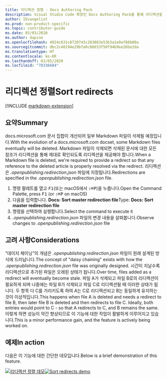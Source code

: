 ```yaml
---
title: 리디렉션 정렬 - Docs Authoring Pack
description: Visual Studio Code 확장인 Docs Authoring Pack을 통해 리디렉션을 정렬하는 방법을 알아봅니다.
author: IEvangelist
ms.prod: non-product-specific
ms.topic: contributor-guide
ms.date: 03/03/2020
ms.author: dapine
ms.openlocfilehash: 4924c631c8720743c283083e53b3a1e9af86b00a
ms.sourcegitcommit: dbc2c48194e29bfa0c88d33f50f94b9ee26be2da
ms.translationtype: HT
ms.contentlocale: ko-KR
ms.lasthandoff: 03/05/2020
ms.locfileid: "78336684"
---
```

# <a name="sort-redirects"></a><span data-ttu-id="002aa-103">리디렉션 정렬</span><span class="sxs-lookup"><span data-stu-id="002aa-103">Sort redirects</span></span>

[!INCLUDE [markdown-extension](includes/markdown-extension.md)]

## <a name="summary"></a><span data-ttu-id="002aa-104">요약</span><span class="sxs-lookup"><span data-stu-id="002aa-104">Summary</span></span>

<span data-ttu-id="002aa-105">docs.microsoft.com 문서 집합이 개선되어 일부 Markdown 파일이 삭제될 예정입니다.</span><span class="sxs-lookup"><span data-stu-id="002aa-105">With the evolution of a docs.microsoft.com docset, some Markdown files eventually will be deleted.</span></span> <span data-ttu-id="002aa-106">Markdown 파일이 삭제되면 삭제된 문서에 대한 모든 참조가 리디렉션을 통해 제대로 확인되도록 리디렉션을 제공해야 합니다.</span><span class="sxs-lookup"><span data-stu-id="002aa-106">When a Markdown file is deleted, we're required to provide a redirect so that any reference to the deleted article is properly resolved via the redirect.</span></span> <span data-ttu-id="002aa-107">리디렉션은 *.openpublishing.redirection.json* 파일에 지정됩니다.</span><span class="sxs-lookup"><span data-stu-id="002aa-107">Redirections are specified in the *.openpublishing.redirection.json* file.</span></span>

1. <span data-ttu-id="002aa-108">명령 팔레트를 열고 <kbd>F1</kbd>(또는 macOS에서 <kbd>⇧⌘P</kbd>)을 누릅니다.</span><span class="sxs-lookup"><span data-stu-id="002aa-108">Open the Command Palette, press <kbd>F1</kbd> (or <kbd>⇧⌘P</kbd> on macOS)</span></span>
1. <span data-ttu-id="002aa-109">다음을 입력합니다. **Docs: Sort master redirection file**</span><span class="sxs-lookup"><span data-stu-id="002aa-109">Type: **Docs: Sort master redirection file**</span></span>
1. <span data-ttu-id="002aa-110">명령을 선택하여 실행합니다.</span><span class="sxs-lookup"><span data-stu-id="002aa-110">Select the command to execute it</span></span>
1. <span data-ttu-id="002aa-111">*.openpublishing.redirection.json* 파일의 변경 내용을 살펴봅니다.</span><span class="sxs-lookup"><span data-stu-id="002aa-111">Observe changes to *.openpublishing.redirection.json* file</span></span>

## <a name="considerations"></a><span data-ttu-id="002aa-112">고려 사항</span><span class="sxs-lookup"><span data-stu-id="002aa-112">Considerations</span></span>

<span data-ttu-id="002aa-113">“데이지 체이닝”의 개념은 *.openpublishing.redirection.json* 파일이 원래 설계된 방식에 드러납니다.</span><span class="sxs-lookup"><span data-stu-id="002aa-113">The concept of "daisy chaining" exists with how the *.openpublishing.redirection.json* file was originally designed.</span></span> <span data-ttu-id="002aa-114">시간이 지날수록 리디렉션으로 추가된 파일은 오래된 상태가 됩니다.</span><span class="sxs-lookup"><span data-stu-id="002aa-114">Over time, files added as a redirect will eventually become stale.</span></span> <span data-ttu-id="002aa-115">파일 A가 삭제되고 파일 B로의 리디렉션이 필요하게 되며 나중에는 파일 B가 삭제되고 파일 C로 리디렉션될 때 이러한 상태가 됩니다. 두 항목 다 C를 가리키도록 하여 A는 C로 리디렉션되고 B는 동일하게 유지하는 것이 이상적입니다.</span><span class="sxs-lookup"><span data-stu-id="002aa-115">This happens when file A is deleted and needs a redirect to file B, then later file B is deleted and then redirects to file C. Ideally, both entries would point to C - so that A redirects to C, and B remains the same.</span></span> <span data-ttu-id="002aa-116">이렇게 하면 성능이 약간 향상되므로 이 기능에 대한 작업이 활발하게 이루어지고 있습니다.</span><span class="sxs-lookup"><span data-stu-id="002aa-116">This is a minor performance gain, and the feature is actively being worked on.</span></span>

## <a name="in-action"></a><span data-ttu-id="002aa-117">예제</span><span class="sxs-lookup"><span data-stu-id="002aa-117">In action</span></span>

<span data-ttu-id="002aa-118">다음은 이 기능에 대한 간단한 데모입니다.</span><span class="sxs-lookup"><span data-stu-id="002aa-118">Below is a brief demonstration of this feature.</span></span>

<span data-ttu-id="002aa-119">[![리디렉션 정렬 데모](media/sort-redirect.gif)](media/sort-redirect.gif#lightbox)</span><span class="sxs-lookup"><span data-stu-id="002aa-119">[![Sort redirects demo](media/sort-redirect.gif)](media/sort-redirect.gif#lightbox)</span></span>
